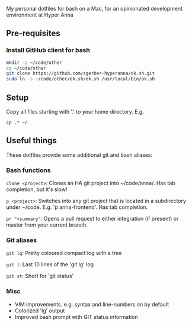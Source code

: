 My personal dotfiles for bash on a Mac, for an opinionated development environment at Hyper Anna

## Pre-requisites
### Install GitHub client for bash
```bash
mkdir -p ~/code/other
cd ~/code/other
git clone https://github.com/sgerber-hyperanna/ok.sh.git
sudo ln -s ~/code/other/ok.sh/ok.sh /usr/local/bin/ok.sh
```

## Setup
Copy all files starting with '.' to your home directory. E.g.
```
cp .* ~/
```

## Useful things

These dotfiles provide some additional git and bash aliases:

### Bash functions
`clone <project>`: Clones an HA git project into ~/code/anna/<project name>. Has tab completion, but it's slow!

`p <project>`: Switches into any git project that is located in a subdirectory under ~/code. E.g. 'p anna-frontend'. Has tab completion.

`pr "<summary"`: Opens a pull request to either integration (if present) or master from your current branch.

### Git aliases
`git lg`: Pretty coloured compact log with a tree

`git l`: Last 10 lines of the 'git lg' log

`git st`: Short for 'git status'

### Misc

* VIM improvements. e.g. syntax and line-numbers on by default
* Colorized 'lg' output
* Improved bash prompt with GIT status information
